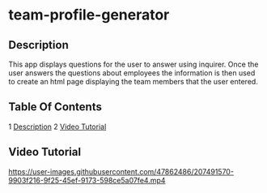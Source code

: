# team-profile-generator

## Description
This app displays questions for the user to answer using inquirer. Once the user answers the questions about employees
the information is then used to create an html page displaying the team members that the user entered.

## Table Of Contents
1 [Description](#description)
2 [Video Tutorial](#video-tutorial)

## Video Tutorial
https://user-images.githubusercontent.com/47862486/207491570-9903f216-9f25-45ef-9173-598ce5a07fe4.mp4

